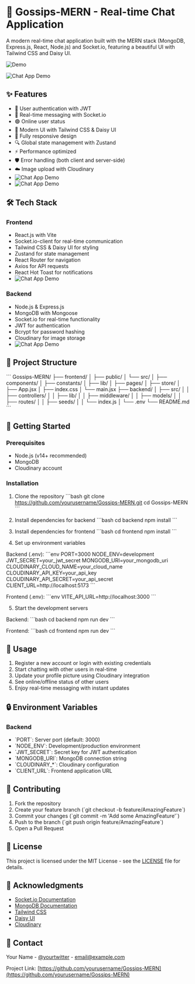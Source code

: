 # 🚀 Gossips-MERN - Real-time Chat Application

A modern real-time chat application built with the MERN stack (MongoDB, Express.js, React, Node.js) and Socket.io, featuring a beautiful UI with Tailwind CSS and Daisy UI.

![Demo](https://gossips-mern.onrender.com/)

![Chat App Demo]()

## ✨ Features

- 🔐 User authentication with JWT
- 💬 Real-time messaging with Socket.io
- 🟢 Online user status
- 🎨 Modern UI with Tailwind CSS & Daisy UI
- 📱 Fully responsive design
- 🔍 Global state management with Zustand
- ⚡ Performance optimized
- 🛡️ Error handling (both client and server-side)
- ☁️ Image upload with Cloudinary
- ![Chat App Demo]()
- ![Chat App Demo]()

## 🛠️ Tech Stack

### Frontend
- React.js with Vite
- Socket.io-client for real-time communication
- Tailwind CSS & Daisy UI for styling
- Zustand for state management
- React Router for navigation
- Axios for API requests
- React Hot Toast for notifications
- ![Chat App Demo]()

### Backend
- Node.js & Express.js
- MongoDB with Mongoose
- Socket.io for real-time functionality
- JWT for authentication
- Bcrypt for password hashing
- Cloudinary for image storage
- ![Chat App Demo]()

## 📁 Project Structure

\`\`\`
Gossips-MERN/
├── frontend/
│   ├── public/
│   └── src/
│       ├── components/
│       ├── constants/
│       ├── lib/
│       ├── pages/
│       ├── store/
│       ├── App.jsx
│       ├── index.css
│       └── main.jsx
├── backend/
│   ├── src/
│   │   ├── controllers/
│   │   ├── lib/
│   │   ├── middleware/
│   │   ├── models/
│   │   ├── routes/
│   │   ├── seeds/
│   │   └── index.js
│   └── .env
└── README.md
\`\`\`

## 🚀 Getting Started

### Prerequisites
- Node.js (v14+ recommended)
- MongoDB
- Cloudinary account

### Installation

1. Clone the repository
\`\`\`bash
git clone https://github.com/yourusername/Gossips-MERN.git
cd Gossips-MERN
\`\`\`

2. Install dependencies for backend
\`\`\`bash
cd backend
npm install
\`\`\`

3. Install dependencies for frontend
\`\`\`bash
cd frontend
npm install
\`\`\`

4. Set up environment variables

Backend (.env):
\`\`\`env
PORT=3000
NODE_ENV=development
JWT_SECRET=your_jwt_secret
MONGODB_URI=your_mongodb_uri
CLOUDINARY_CLOUD_NAME=your_cloud_name
CLOUDINARY_API_KEY=your_api_key
CLOUDINARY_API_SECRET=your_api_secret
CLIENT_URL=http://localhost:5173
\`\`\`

Frontend (.env):
\`\`\`env
VITE_API_URL=http://localhost:3000
\`\`\`

5. Start the development servers

Backend:
\`\`\`bash
cd backend
npm run dev
\`\`\`

Frontend:
\`\`\`bash
cd frontend
npm run dev
\`\`\`

## 🌟 Usage

1. Register a new account or login with existing credentials
2. Start chatting with other users in real-time
3. Update your profile picture using Cloudinary integration
4. See online/offline status of other users
5. Enjoy real-time messaging with instant updates

## 🔒 Environment Variables

### Backend
- \`PORT\`: Server port (default: 3000)
- \`NODE_ENV\`: Development/production environment
- \`JWT_SECRET\`: Secret key for JWT authentication
- \`MONGODB_URI\`: MongoDB connection string
- \`CLOUDINARY_*\`: Cloudinary configuration
- \`CLIENT_URL\`: Frontend application URL

## 🤝 Contributing

1. Fork the repository
2. Create your feature branch (\`git checkout -b feature/AmazingFeature\`)
3. Commit your changes (\`git commit -m 'Add some AmazingFeature'\`)
4. Push to the branch (\`git push origin feature/AmazingFeature\`)
5. Open a Pull Request

## 📝 License

This project is licensed under the MIT License - see the [LICENSE](LICENSE) file for details.

## 🙏 Acknowledgments

- [Socket.io Documentation](https://socket.io/docs/v4)
- [MongoDB Documentation](https://docs.mongodb.com)
- [Tailwind CSS](https://tailwindcss.com)
- [Daisy UI](https://daisyui.com)
- [Cloudinary](https://cloudinary.com)

## 📧 Contact

Your Name - [@yourtwitter](https://twitter.com/yourtwitter) - email@example.com

Project Link: [https://github.com/yourusername/Gossips-MERN](https://github.com/yourusername/Gossips-MERN)
